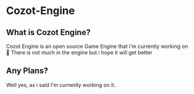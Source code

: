 # Cozot-Engine
## What is Cozot Engine?
Cozot Engine is an open source Game Engine that i'm currently working on :eyes:
There is not much in the engine but i hope it will get better

## Any Plans?
Well yes, as i said I'm currently working on it.


<!---
Cozot-Engine/Cozot-Engine is a ✨ special ✨ repository because its `README.md` (this file) appears on your GitHub profile.
You can click the Preview link to take a look at your changes.
github, what?
--->
